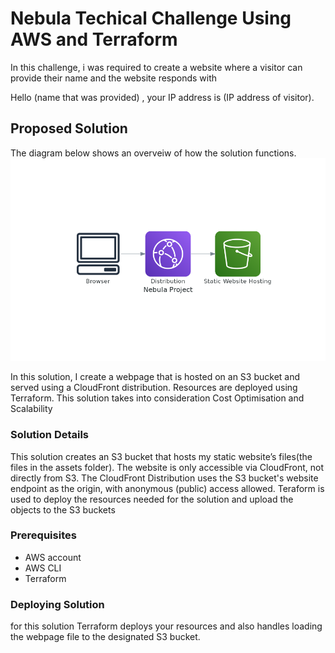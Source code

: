 # Nebula Techical Challenge Using AWS and Terraform

In this challenge, i was required to create a website where a visitor can provide their name and the website responds with

 Hello (name that was provided) , your IP address is (IP address of visitor). 
 

## Proposed Solution
The diagram below shows an overveiw of how the solution functions.
![Proposed solution](https://github.com/King2k5ng/nebula-challenge-cf/blob/main/nebula_project.png)


In this solution, I create a webpage that is hosted on an S3 bucket and served using a CloudFront distribution. 
Resources are deployed using Terraform. This solution takes into consideration Cost Optimisation and Scalability 


### Solution Details

This solution creates an S3 bucket that hosts my static website’s files(the files in the assets folder). 
The website is only accessible via CloudFront, not directly from S3.
The CloudFront Distribution uses the S3 bucket's website endpoint as the origin, with anonymous (public) access allowed.
Teraform is  used to deploy the resources needed for the solution and upload the objects to the S3 buckets


### Prerequisites
* AWS account
* AWS CLI
* Terraform

### Deploying Solution
for this solution Terraform deploys your resources and also handles loading the webpage file to the designated S3 bucket.